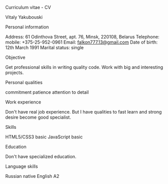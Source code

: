 Curriculum vitae - CV

Vitaly Yakubouski

Personal information

Address: 61 Odinthova Street, apt. 76, Minsk, 220108, Belarus
Telephone: mobile: +375-25-952-0961
Email: falkon777.13@gmail.com
Date of birth: 12th March 1991
Marital status: single

Objective

Get professional skills in writing quality code. Work with big and interesting projects.

Personal qualities

commitment
patience
attention to detail

Work experience

Don't have real job experience. But I have qualities to fast learn and strong desire become good specialist.

Skills

HTML5/CSS3 basic
JavaScript basic

Education

Don't have specialized education.

Language skills

Russian native
English A2
